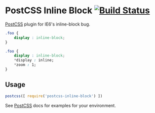 # PostCSS Inline Block [![Build Status][ci-img]][ci]

[PostCSS] plugin for IE6's inline-block bug.

[PostCSS]: https://github.com/postcss/postcss
[ci-img]:  https://travis-ci.org/hszy00232/postcss-inline-block.svg
[ci]:      https://travis-ci.org/hszy00232/postcss-inline-block

```css
.foo {
    display : inline-block;
}
```

```css
.foo {
    display : inline-block;
    *display : inline;
    *zoom : 1;
}
```

## Usage

```js
postcss([ require('postcss-inline-block') ])
```

See [PostCSS] docs for examples for your environment.
